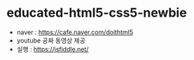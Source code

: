 # educated-html5-css5-newbie
- naver : https://cafe.naver.com/doithtml5
- youtube 공짜 동영상 제공
- 실행 : https://jsfiddle.net/

# 
